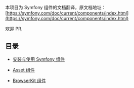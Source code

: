 本项目为 Symfony 组件的文档翻译，原文档地址：[https://symfony.com/doc/current/components/index.html](https://symfony.com/doc/current/components/index.html)

欢迎 PR.

## 目录

+ [安装与使用 Symfony 组件](https://github.com/lndj/symfony-components-doc-zh/blob/master/3.1version/%E5%AE%89%E8%A3%85%E4%B8%8E%E4%BD%BF%E7%94%A8Symfony%E7%BB%84%E4%BB%B6.md)

+ [Asset 组件](https://github.com/lndj/symfony-components-doc-zh/blob/master/3.1version/Asset/the-asset-component.md)

+ [BrowserKit 组件](https://github.com/lndj/symfony-components-doc-zh/blob/master/3.1version/BrowserKit/the-browserKit-component.md)
